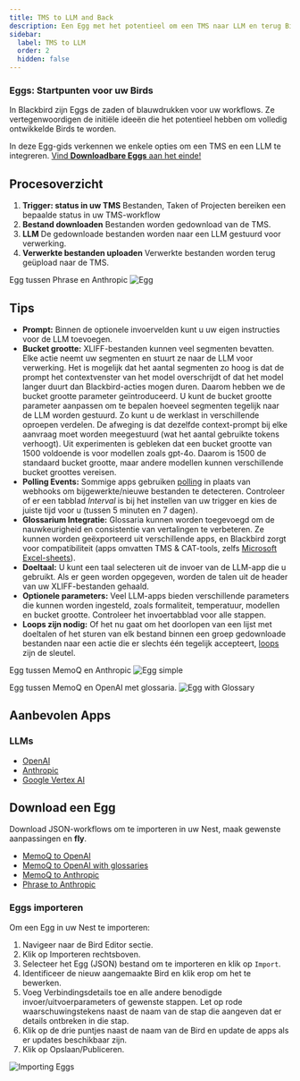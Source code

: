 ```yaml
---
title: TMS to LLM and Back
description: Een Egg met het potentieel om een TMS naar LLM en terug Bird te creëren
sidebar:
  label: TMS to LLM
  order: 2
  hidden: false
---
```


### Eggs: Startpunten voor uw Birds

In Blackbird zijn Eggs de zaden of blauwdrukken voor uw workflows. Ze vertegenwoordigen de initiële ideeën die het potentieel hebben om volledig ontwikkelde Birds te worden.

In deze Egg-gids verkennen we enkele opties om een TMS en een LLM te integreren. [Vind **Downloadbare Eggs** aan het einde!](https://docs.blackbird.io/eggs/tms-to-llm/#download-an-egg)

## Procesoverzicht

1. **Trigger: status in uw TMS**
Bestanden, Taken of Projecten bereiken een bepaalde status in uw TMS-workflow
2. **Bestand downloaden**
Bestanden worden gedownload van de TMS.
3. **LLM**
De gedownloade bestanden worden naar een LLM gestuurd voor verwerking.
4. **Verwerkte bestanden uploaden**
Verwerkte bestanden worden terug geüpload naar de TMS.

Egg tussen Phrase en Anthropic
![Egg](~/assets/docs/eggs/Egg2-Phrase-to-Anthropic.png)

## Tips

- **Prompt:** Binnen de optionele invoervelden kunt u uw eigen instructies voor de LLM toevoegen.
- **Bucket grootte:** XLIFF-bestanden kunnen veel segmenten bevatten. Elke actie neemt uw segmenten en stuurt ze naar de LLM voor verwerking. Het is mogelijk dat het aantal segmenten zo hoog is dat de prompt het contextvenster van het model overschrijdt of dat het model langer duurt dan Blackbird-acties mogen duren. Daarom hebben we de bucket grootte parameter geïntroduceerd. U kunt de bucket grootte parameter aanpassen om te bepalen hoeveel segmenten tegelijk naar de LLM worden gestuurd. Zo kunt u de werklast in verschillende oproepen verdelen. De afweging is dat dezelfde context-prompt bij elke aanvraag moet worden meegestuurd (wat het aantal gebruikte tokens verhoogt). Uit experimenten is gebleken dat een bucket grootte van 1500 voldoende is voor modellen zoals gpt-4o. Daarom is 1500 de standaard bucket grootte, maar andere modellen kunnen verschillende bucket groottes vereisen.
- **Polling Events:** Sommige apps gebruiken [polling](https://docs.blackbird.io/concepts/triggers/#polling) in plaats van webhooks om bijgewerkte/nieuwe bestanden te detecteren. Controleer of er een tabblad _Interval_ is bij het instellen van uw trigger en kies de juiste tijd voor u (tussen 5 minuten en 7 dagen).
- **Glossarium Integratie:** Glossaria kunnen worden toegevoegd om de nauwkeurigheid en consistentie van vertalingen te verbeteren. Ze kunnen worden geëxporteerd uit verschillende apps, en Blackbird zorgt voor compatibiliteit (apps omvatten TMS & CAT-tools, zelfs [Microsoft Excel-sheets](https://docs.blackbird.io/apps/microsoft-excel/#exporting-glossaries)).
- **Doeltaal:** U kunt een taal selecteren uit de invoer van de LLM-app die u gebruikt. Als er geen worden opgegeven, worden de talen uit de header van uw XLIFF-bestanden gehaald.
- **Optionele parameters:** Veel LLM-apps bieden verschillende parameters die kunnen worden ingesteld, zoals formaliteit, temperatuur, modellen en bucket grootte. Controleer het invoertabblad voor alle stappen.
- **Loops zijn nodig:** Of het nu gaat om het doorlopen van een lijst met doeltalen of het sturen van elk bestand binnen een groep gedownloade bestanden naar een actie die er slechts één tegelijk accepteert, [loops](https://docs.blackbird.io/guides/loops/) zijn de sleutel.

Egg tussen MemoQ en Anthropic
![Egg simple](~/assets/docs/eggs/Egg2-memoQ-to-Anthropic.png)

Egg tussen MemoQ en OpenAI met glossaria.
![Egg with Glossary](~/assets/docs/eggs/Egg2-memoQ-to-OpenAI-with-glossary.png)

## Aanbevolen Apps

### LLMs

- [OpenAI](https://docs.blackbird.io/apps/openai/)
- [Anthropic](https://docs.blackbird.io/apps/anthropic/)
- [Google Vertex AI](https://docs.blackbird.io/apps/google-vertex-ai/)

## Download een Egg

Download JSON-workflows om te importeren in uw Nest, maak gewenste aanpassingen en **fly**.

- <a href="https://docs.blackbird.io/downloads/MemoQ_to_OpenAI.json" download>MemoQ to OpenAI</a>
- <a href="https://docs.blackbird.io/downloads/MemoQ_to_OpenAI_with_Glossary.json" download>MemoQ to OpenAI with glossaries</a>
- <a href="https://docs.blackbird.io/downloads/MemoQ_to_Anthropic.json" download>MemoQ to Anthropic</a>
- <a href="https://docs.blackbird.io/downloads/Phrase_to_Anthropic.json" download>Phrase to Anthropic</a>

### Eggs importeren

Om een Egg in uw Nest te importeren:

1. Navigeer naar de Bird Editor sectie.
2. Klik op Importeren rechtsboven.
3. Selecteer het Egg (JSON) bestand om te importeren en klik op `Import`.
4. Identificeer de nieuw aangemaakte Bird en klik erop om het te bewerken.
5. Voeg Verbindingsdetails toe en alle andere benodigde invoer/uitvoerparameters of gewenste stappen. Let op rode waarschuwingstekens naast de naam van de stap die aangeven dat er details ontbreken in die stap.
6. Klik op de drie puntjes naast de naam van de Bird en update de apps als er updates beschikbaar zijn.
7. Klik op Opslaan/Publiceren.

![Importing Eggs](~/assets/docs/eggs/ImportEggs.gif)